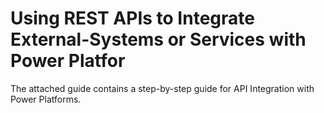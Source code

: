 # Using REST APIs to Integrate External-Systems or Services with Power Platfor
 The attached guide contains a step-by-step guide for API Integration with Power Platforms.
